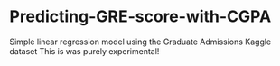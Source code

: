 # Predicting-GRE-score-with-CGPA
Simple linear regression model using the Graduate Admissions Kaggle dataset
This is was purely experimental!
